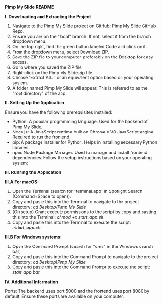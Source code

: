 **Pimp My Slide README**

**I. Downloading and Extracting the Project**

1. Navigate to the Pimp My Slide project on GitHub: Pimp My Slide GitHub Repo.
2. Ensure you are on the "local" branch. If not, select it from the branch dropdown menu.
3. On the top right, find the green button labeled Code and click on it.
4. From the dropdown menu, select Download ZIP.
5. Save the ZIP file to your computer, preferably on the Desktop for easy access.
6. Go to where you saved the ZIP file.
7. Right-click on the Pimp My Slide.zip file.
8. Choose 'Extract All...' or an equivalent option based on your operating system.
9. A folder named Pimp My Slide will appear. This is referred to as the "root directory" of the app.

**II. Setting Up the Application**

Ensure you have the following prerequisites installed:
- Python: A popular programming language. Used for the backend of Pimp My Slide.
- Node.js: A JavaScript runtime built on Chrome's V8 JavaScript engine. Required to run the frontend.
- pip: A package installer for Python. Helps in installing necessary Python libraries.
- npm: Node Package Manager. Used to manage and install frontend dependencies.
Follow the setup instructions based on your operating system:

**III. Running the Application**

**III.A For macOS:**
1. Open the Terminal (search for "terminal.app" in Spotlight Search (Command+Space to open)).
2. Copy and paste this into the Terminal to navigate to the project directory:
_cd Desktop/Pimp My Slide_
3. (On setup) Grant execute permissions to the script by copy and pasting this into the Terminal:
_chmod +x start_app.sh_
4. Copy and paste this into the Terminal to execute the script:
_./start_app.sh_

**III.B For Windows systems:**
1. Open the Command Prompt (search for "cmd" in the Windows search bar).
2. Copy and paste this into the Command Prompt to navigate to the project directory:
_cd Desktop\Pimp My Slide_
3. Copy and paste this into the Command Prompt to execute the script:
_start_app.bat_

**IV. Additional Information**

Ports: The backend uses port 5000 and the frontend uses port 8080 by default. Ensure these ports are available on your computer.
